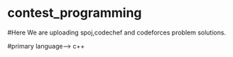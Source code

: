 # contest_programming
#Here We are uploading spoj,codechef and codeforces problem solutions.

#primary language--> c++
